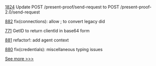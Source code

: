 
[1824](https://github.com/hyperledger/aries-cloudagent-python/pull/1824) Update POST /present-proof/send-request to POST /present-proof-2.0/send-request

[882](https://github.com/hyperledger/aries-framework-javascript/pull/882) fix(connections): allow ; to convert legacy did

[771](https://github.com/hyperledger/fabric-samples/pull/771) GetID to return clientId in base64 form

[881](https://github.com/hyperledger/aries-framework-javascript/pull/881) refactor!: add agent context

[880](https://github.com/hyperledger/aries-framework-javascript/pull/880) fix(credentials): miscellaneous typing issues


[See more >>>](https://start-here.hyperledger.org/pull-requests)

